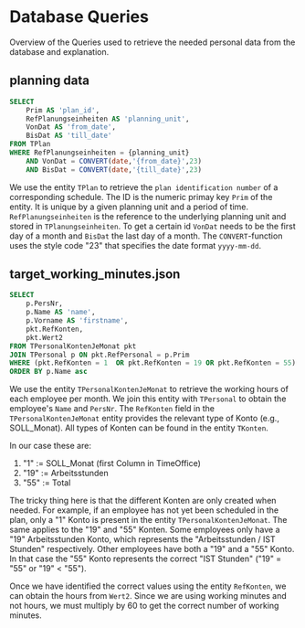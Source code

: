 # Database Queries
Overview of the Queries used to retrieve the needed personal data from the database and explanation.

## planning data

```sql
SELECT
	Prim AS 'plan_id',
	RefPlanungseinheiten AS 'planning_unit',
	VonDat AS 'from_date',
	BisDat AS 'till_date'
FROM TPlan
WHERE RefPlanungseinheiten = {planning_unit}
    AND VonDat = CONVERT(date,'{from_date}',23)
    AND BisDat = CONVERT(date,'{till_date}',23)
```

We use the entity `TPlan` to retrieve the `plan identification number` of a corresponding schedule. The ID is the numeric primay key `Prim` of the entity. It is unique by a given planning unit and a period of time.
`RefPlanungseinheiten` is the reference to the underlying planning unit and stored in `TPlanungseinheiten`.
To get a certain id `VonDat` needs to be the first day of a month and `BisDat` the last day of a month.
The `CONVERT`-function uses the style code "23" that specifies the date format `yyyy-mm-dd`.

## target_working_minutes.json

```sql
SELECT
	p.PersNr,
	p.Name AS 'name',
	p.Vorname AS 'firstname',
	pkt.RefKonten,
	pkt.Wert2
FROM TPersonalKontenJeMonat pkt
JOIN TPersonal p ON pkt.RefPersonal = p.Prim
WHERE (pkt.RefKonten = 1  OR pkt.RefKonten = 19 OR pkt.RefKonten = 55) AND pkt.Monat = '202411'
ORDER BY p.Name asc
```

We use the entity `TPersonalKontenJeMonat` to retrieve the working hours of each employee per month.
We join this entity with `TPersonal` to obtain the employee's `Name` and `PersNr`.
The `RefKonten` field in the `TPersonalKontenJeMonat` entity provides the relevant type of Konto (e.g., SOLL_Monat). All types of Konten can be found in the entity `TKonten`.

In our case these are:
1. "1" := SOLL_Monat (first Column in TimeOffice)
2. "19" := Arbeitsstunden
3. "55" := Total

The tricky thing here is that the different Konten are only created when needed.
For example, if an employee has not yet been scheduled in the plan, only a "1" Konto is present in the entity `TPersonalKontenJeMonat`.
The same applies to the "19" and "55" Konten.
Some employees only have a "19" Arbeitsstunden Konto, which represents the "Arbeitsstunden / IST Stunden" respectively.
Other employees have both a "19" and a "55" Konto.
In that case the "55" Konto represents the correct "IST Stunden" ("19" = "55" or "19" < "55").

Once we have identified the correct values using the entity `RefKonten`, we can obtain the hours from `Wert2`.
Since we are using working minutes and not hours, we must multiply by 60 to get the correct number of working minutes.

